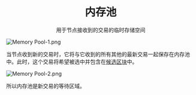 # <center>内存池</center>
<center>用于节点接收到的交易的临时存储空间</center>

![Memory Pool-1.png](img/Memory%20Pool-1%20(1).png)

当节点收到新的交易时，它将与它收到的所有其他的最新交易一起保存在内存池中。此时，这个交易将希望被选中并包含在[候选区块](../Candidate%20Block/Candidate%20Block.md)中。

![Memory Pool-2.png](img/Memory%20Pool-2%20(1).png)

所以内存池是新交易的等待区域。